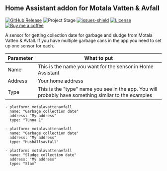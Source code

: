 ## Home Assistant addon for Motala Vatten & Avfall

[![GitHub Release][releases-shield]][releases]
![Project Stage][project-stage-shield]
[![issues-shield]](issues)
[![License][license-shield]](LICENSE.md)
[![Buy me a coffee][buymeacoffee-shield]][buymeacoffee]

A sensor for getting collection date for garbage and sludge from Motala Vatten & Avfall.
If you have multiple garbage cans in the app you need to set up one sensor for each.


|Parameter| What to put |
|--|--|
| Name | This is the name you want for the sensor in Home Assistant |
| Address | Your home address |
| Type | This is the "type" name you see in the app. You will probably have something similar to the examples |


```
- platform: motalavattenavfall
  name: "Garbage collection date"
  address: "My address"
  type: "Tunna 1"
```
```
- platform: motalavattenavfall
  name: "Garbage collection date"
  address: "My address"
  type: "Hushållsavfall"
```
```  
- platform: motalavattenavfall
  name: "Sludge collection date"
  address: "My address"
  type: "Slam"
```  
[releases-shield]: https://img.shields.io/github/release/popeen/Home-Assistant-Addon-MotalaVattenAvfall.svg
[releases]: https://github.com/popeen/Home-Assistant-Addon-MotalaVattenAvfall/releases
[project-stage-shield]: https://img.shields.io/badge/project%20stage-ready%20for%20use-green.svg
[issues-shield]: https://img.shields.io/github/issues-raw/popeen/Home-Assistant-Addon-MotalaVattenAvfall.svg
[license-shield]: https://img.shields.io/github/license/popeen/Home-Assistant-Addon-MotalaVattenAvfall.svg
[buymeacoffee-shield]: https://www.buymeacoffee.com/assets/img/guidelines/download-assets-sm-2.svg
[buymeacoffee]: https://www.buymeacoffee.com/popeen

